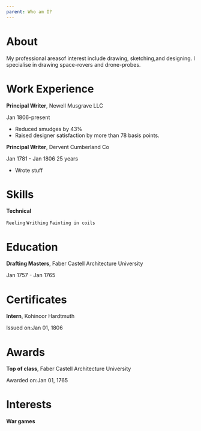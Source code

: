 ```yaml
---
parent: Who am I?
---
```


# About
My professional areasof interest include drawing, sketching,and designing. I specialise in drawing space-rovers and drone-probes.

# Work Experience
**Principal Writer**, Newell Musgrave LLC

Jan 1806-present

- Reduced smudges by 43%
- Raised designer satisfaction by more than 78 basis points.

**Principal Writer**, Dervent Cumberland Co

Jan 1781 - Jan 1806 25 years

- Wrote stuff

# Skills
**Technical**

`Reeling` `Writhing` `Fainting in coils`

# Education
**Drafting Masters**, Faber Castell Architecture University

Jan 1757 - Jan 1765

# Certificates
**Intern**, Kohinoor Hardtmuth

Issued on:Jan 01, 1806

# Awards
**Top of class**, Faber Castell Architecture University

Awarded on:Jan 01, 1765

# Interests
**War games** 
